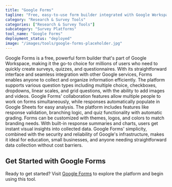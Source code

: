 ```yaml
---
title: "Google Forms"
tagline: "Free, easy-to-use form builder integrated with Google Workspace"
category: "Research & Survey Tools"
categories: ["Research & Survey Tools"]
subcategory: "Survey Platforms"
tool_name: "Google Forms"
deployment_status: "deployed"
image: "/images/tools/google-forms-placeholder.jpg"
---
```

Google Forms is a free, powerful form builder that's part of Google Workspace, making it the go-to choice for millions of users who need to quickly create surveys, quizzes, and questionnaires. With its straightforward interface and seamless integration with other Google services, Forms enables anyone to collect and organize information efficiently. The platform supports various question types including multiple choice, checkboxes, dropdowns, linear scales, and grid questions, with the ability to add images and videos. Google Forms' collaboration features allow multiple people to work on forms simultaneously, while responses automatically populate in Google Sheets for easy analysis. The platform includes features like response validation, branching logic, and quiz functionality with automatic grading. Forms can be customized with themes, logos, and colors to match branding needs. With built-in response summaries and charts, users get instant visual insights into collected data. Google Forms' simplicity, combined with the security and reliability of Google's infrastructure, makes it ideal for education, small businesses, and anyone needing straightforward data collection without cost barriers.
## Get Started with Google Forms

Ready to get started? Visit [Google Forms](https://googleforms.com) to explore the platform and begin using this tool.
